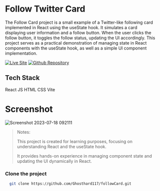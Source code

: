 # Follow Twitter Card

The Follow Card project is a small example of a Twitter-like following card implemented in React using the useState hook. It simulates a card displaying user information and a follow button. When the user clicks the follow button, it toggles the follow status, updating the UI accordingly. This project serves as a practical demonstration of managing state in React components with the useState hook, as well as a simple UI component implementation.

[![Live Site](https://img.shields.io/static/v1?label=&message=Live%20Site&color=6cccb4&style=for-the-badge)](https://64b6aaa058c0710b0a6fb969--symphonious-lamington-c6617a.netlify.app/)
[![Github Repository](https://img.shields.io/static/v1?label=&message=Github%20Repository&color=000000&style=for-the-badge&logo=github&logoColor=white)](https://github.com/Ghosthard117/followCard)

## Tech Stack
React JS
HTML
CSS
Vite

# Screenshot
![Screenshot 2023-07-18 092111](https://github.com/Ghosthard117T/followCard/assets/132961867/24178c46-e607-4ffe-bb46-ecf4b58b5763)

> Notes:
>
> This project is created for learning purposes, focusing on understanding React and the useState hook.
>
> It provides hands-on experience in managing component state and updating the UI dynamically in React.


### Clone the project 
```bash
  git clone https://github.com/Ghosthard117/followCard.git
```
